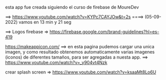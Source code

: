 esta app fue creada siguiendo el curso de firebase de MoureDev

==> https://www.youtube.com/watch?v=KYPc7CAYJOw&t=2s  ====> (05-09-2022) vamos en 13 min y 21 seg

==> Logos firebase => https://firebase.google.com/brand-guidelines?hl=es-419

https://makeappicon.com/ ==> en esta pagina pudemos cargar una unica imagen, y como resultado
obtenemos automaticamente varias imagenes (iconos) de diferentes tamaños, para ser agregadas a nuesta app.
==> https://www.youtube.com/watch?v=_y904vt4Nzk

crear splash screen => https://www.youtube.com/watch?v=ksaaMt8Lo6U
